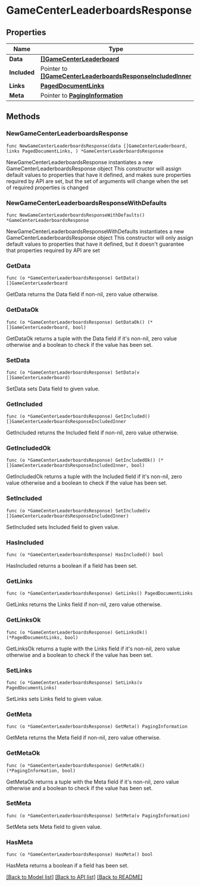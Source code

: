 # GameCenterLeaderboardsResponse

## Properties

Name | Type | Description | Notes
------------ | ------------- | ------------- | -------------
**Data** | [**[]GameCenterLeaderboard**](GameCenterLeaderboard.md) |  | 
**Included** | Pointer to [**[]GameCenterLeaderboardsResponseIncludedInner**](GameCenterLeaderboardsResponseIncludedInner.md) |  | [optional] 
**Links** | [**PagedDocumentLinks**](PagedDocumentLinks.md) |  | 
**Meta** | Pointer to [**PagingInformation**](PagingInformation.md) |  | [optional] 

## Methods

### NewGameCenterLeaderboardsResponse

`func NewGameCenterLeaderboardsResponse(data []GameCenterLeaderboard, links PagedDocumentLinks, ) *GameCenterLeaderboardsResponse`

NewGameCenterLeaderboardsResponse instantiates a new GameCenterLeaderboardsResponse object
This constructor will assign default values to properties that have it defined,
and makes sure properties required by API are set, but the set of arguments
will change when the set of required properties is changed

### NewGameCenterLeaderboardsResponseWithDefaults

`func NewGameCenterLeaderboardsResponseWithDefaults() *GameCenterLeaderboardsResponse`

NewGameCenterLeaderboardsResponseWithDefaults instantiates a new GameCenterLeaderboardsResponse object
This constructor will only assign default values to properties that have it defined,
but it doesn't guarantee that properties required by API are set

### GetData

`func (o *GameCenterLeaderboardsResponse) GetData() []GameCenterLeaderboard`

GetData returns the Data field if non-nil, zero value otherwise.

### GetDataOk

`func (o *GameCenterLeaderboardsResponse) GetDataOk() (*[]GameCenterLeaderboard, bool)`

GetDataOk returns a tuple with the Data field if it's non-nil, zero value otherwise
and a boolean to check if the value has been set.

### SetData

`func (o *GameCenterLeaderboardsResponse) SetData(v []GameCenterLeaderboard)`

SetData sets Data field to given value.


### GetIncluded

`func (o *GameCenterLeaderboardsResponse) GetIncluded() []GameCenterLeaderboardsResponseIncludedInner`

GetIncluded returns the Included field if non-nil, zero value otherwise.

### GetIncludedOk

`func (o *GameCenterLeaderboardsResponse) GetIncludedOk() (*[]GameCenterLeaderboardsResponseIncludedInner, bool)`

GetIncludedOk returns a tuple with the Included field if it's non-nil, zero value otherwise
and a boolean to check if the value has been set.

### SetIncluded

`func (o *GameCenterLeaderboardsResponse) SetIncluded(v []GameCenterLeaderboardsResponseIncludedInner)`

SetIncluded sets Included field to given value.

### HasIncluded

`func (o *GameCenterLeaderboardsResponse) HasIncluded() bool`

HasIncluded returns a boolean if a field has been set.

### GetLinks

`func (o *GameCenterLeaderboardsResponse) GetLinks() PagedDocumentLinks`

GetLinks returns the Links field if non-nil, zero value otherwise.

### GetLinksOk

`func (o *GameCenterLeaderboardsResponse) GetLinksOk() (*PagedDocumentLinks, bool)`

GetLinksOk returns a tuple with the Links field if it's non-nil, zero value otherwise
and a boolean to check if the value has been set.

### SetLinks

`func (o *GameCenterLeaderboardsResponse) SetLinks(v PagedDocumentLinks)`

SetLinks sets Links field to given value.


### GetMeta

`func (o *GameCenterLeaderboardsResponse) GetMeta() PagingInformation`

GetMeta returns the Meta field if non-nil, zero value otherwise.

### GetMetaOk

`func (o *GameCenterLeaderboardsResponse) GetMetaOk() (*PagingInformation, bool)`

GetMetaOk returns a tuple with the Meta field if it's non-nil, zero value otherwise
and a boolean to check if the value has been set.

### SetMeta

`func (o *GameCenterLeaderboardsResponse) SetMeta(v PagingInformation)`

SetMeta sets Meta field to given value.

### HasMeta

`func (o *GameCenterLeaderboardsResponse) HasMeta() bool`

HasMeta returns a boolean if a field has been set.


[[Back to Model list]](../README.md#documentation-for-models) [[Back to API list]](../README.md#documentation-for-api-endpoints) [[Back to README]](../README.md)


